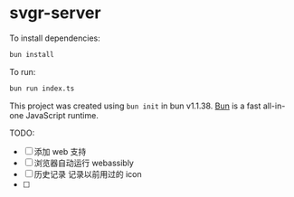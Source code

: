 # svgr-server

To install dependencies:

```bash
bun install
```

To run:

```bash
bun run index.ts
```

This project was created using `bun init` in bun v1.1.38. [Bun](https://bun.sh) is a fast all-in-one JavaScript runtime.

TODO:

- [ ] 添加 web 支持
- [ ] 浏览器自动运行 webassibly
- [ ] 历史记录 记录以前用过的 icon
- [ ]
